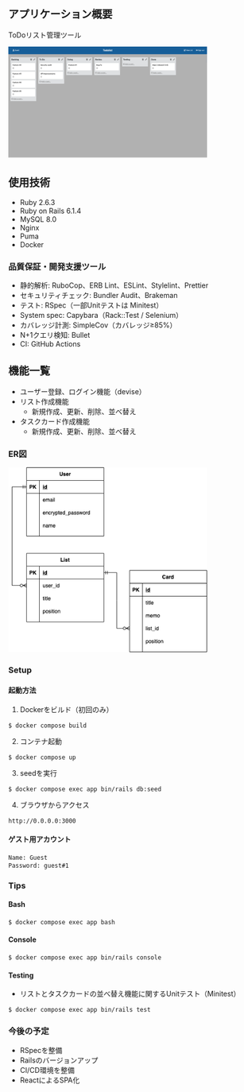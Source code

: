 ## アプリケーション概要

ToDoリスト管理ツール

<img src="./app/assets/images/sample.png" width="400">

## 使用技術

- Ruby 2.6.3
- Ruby on Rails 6.1.4
- MySQL 8.0
- Nginx
- Puma
- Docker

### 品質保証・開発支援ツール

- 静的解析: RuboCop、ERB Lint、ESLint、Stylelint、Prettier
- セキュリティチェック: Bundler Audit、Brakeman
- テスト: RSpec（一部Unitテストは Minitest）
- System spec: Capybara（Rack::Test / Selenium）
- カバレッジ計測: SimpleCov（カバレッジ≥85%）
- N+1クエリ検知: Bullet
- CI: GitHub Actions

## 機能一覧

- ユーザー登録、ログイン機能（devise）
- リスト作成機能
  - 新規作成、更新、削除、並べ替え
- タスクカード作成機能
  - 新規作成、更新、削除、並べ替え

### ER図

<img src="./app/assets/images/er_diagram.png" width="400">

### Setup

#### 起動方法

1. Dockerをビルド（初回のみ）

```
$ docker compose build
```

2. コンテナ起動

```
$ docker compose up
```

3. seedを実行

```
$ docker compose exec app bin/rails db:seed
```

4. ブラウザからアクセス

```
http://0.0.0.0:3000
```

#### ゲスト用アカウント

```
Name: Guest
Password: guest#1
```

### Tips

#### Bash

```
$ docker compose exec app bash
```

#### Console

```
$ docker compose exec app bin/rails console
```

#### Testing

- リストとタスクカードの並べ替え機能に関するUnitテスト（Minitest）

```
$ docker compose exec app bin/rails test
```

### 今後の予定

- RSpecを整備
- Railsのバージョンアップ
- CI/CD環境を整備
- ReactによるSPA化
